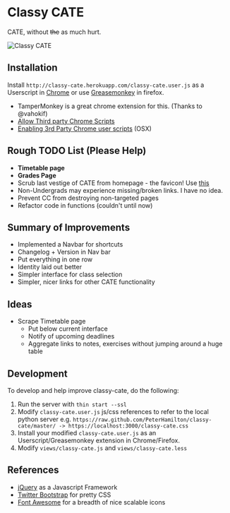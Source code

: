 # Classy CATE

CATE, without ~~the~~ as much hurt.

![Classy CATE](https://f.cloud.github.com/assets/510845/117032/1bde6e48-6c18-11e2-9452-0a37d6cd08d6.png "Classy CATE")


## Installation
Install `http://classy-cate.herokuapp.com/classy-cate.user.js` as a Userscript in [Chrome](https://www.google.com/intl/en/chrome/browser/) or use [Greasemonkey](https://addons.mozilla.org/en-US/firefox/addon/greasemonkey/) in firefox.

- TamperMonkey is a great chrome extension for this. (Thanks to @vahokif)
- [Allow Third party Chrome Scripts](http://solidsprite.com/2012/08/how-to-install-third-party-userscripts-in-chrome-mac-os-x/)
- [Enabling 3rd Party Chrome user scripts](http://userscripts.org/topics/113176) (OSX)

## Rough TODO List (Please Help)

- **Timetable page**
- **Grades Page**
- Scrub last vestige of CATE from homepage - the favicon! Use [this](http://stackoverflow.com/questions/260857/changing-website-favicon-dynamically/260876#260876)
- Non-Undergrads may experience missing/broken links. I have no idea.
- Prevent CC from destroying non-targeted pages
- Refactor code in functions (couldn't until now)

## Summary of Improvements

- Implemented a Navbar for shortcuts
- Changelog + Version in Nav bar
- Put everything in one row
- Identity laid out better
- Simpler interface for class selection
- Simpler, nicer links for other CATE functionality

## Ideas

- Scrape Timetable page
  - Put below current interface
  - Notify of upcoming deadlines
  - Aggregate links to notes, exercises without jumping around a huge table

## Development

To develop and help improve classy-cate, do the following:

1. Run the server with `thin start --ssl`
2. Modify `classy-cate.user.js` js/css references to refer to the local python server e.g. `https://raw.github.com/PeterHamilton/classy-cate/master/ -> https://localhost:3000/classy-cate.css`
3. Install your modified `classy-cate.user.js` as an Userscript/Greasemonkey extension in Chrome/Firefox.
4. Modify `views/classy-cate.js` and `views/classy-cate.less`


## References

- [jQuery](http://api.jquery.com/jQuery/) as a Javascript Framework
- [Twitter Bootstrap](http://twitter.github.com/bootstrap/) for pretty CSS
- [Font Awesome](http://fortawesome.github.com/Font-Awesome/) for a breadth of nice scalable icons
